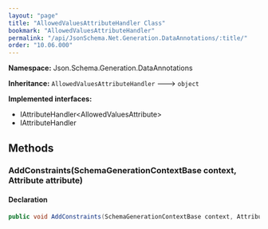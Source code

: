 ```yaml
---
layout: "page"
title: "AllowedValuesAttributeHandler Class"
bookmark: "AllowedValuesAttributeHandler"
permalink: "/api/JsonSchema.Net.Generation.DataAnnotations/:title/"
order: "10.06.000"
---
```

**Namespace:** Json.Schema.Generation.DataAnnotations

**Inheritance:**
`AllowedValuesAttributeHandler`
 🡒 
`object`

**Implemented interfaces:**

- IAttributeHandler\<AllowedValuesAttribute\>
- IAttributeHandler


## Methods

### AddConstraints(SchemaGenerationContextBase context, Attribute attribute)


#### Declaration

```c#
public void AddConstraints(SchemaGenerationContextBase context, Attribute attribute)
```


